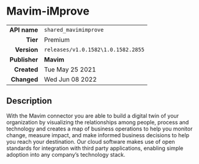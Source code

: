 # Mavim-iMprove
| | |
|-:|-|
|**API name**|`shared_mavimimprove`|
|**Tier**|Premium|
|**Version**|`releases/v1.0.1582\1.0.1582.2855`|
|**Publisher**|**Mavim**|
|**Created**|Tue May 25 2021|
|**Changed**|Wed Jun 08 2022|

## Description
With the Mavim connector you are able to build a digital twin of your organization by visualizing the relationships among people, process and technology and creates a map of business operations to help you monitor change, measure impact, and make informed business decisions to help you reach your destination. Our cloud software makes use of open standards for integration with third party applications, enabling simple adoption into any company’s technology stack.
